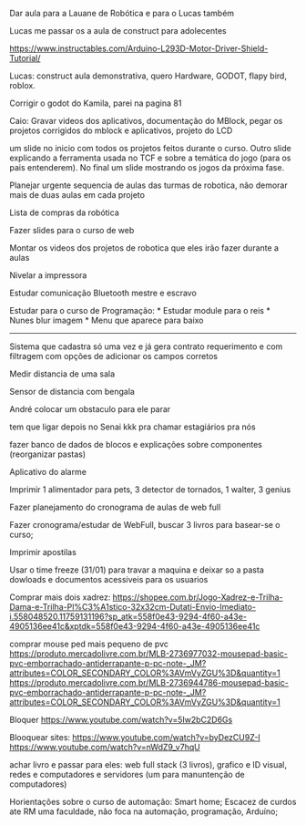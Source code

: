 Dar aula para a Lauane de Robótica e para o Lucas também

Lucas me passar os a aula de construct para adolecentes

https://www.instructables.com/Arduino-L293D-Motor-Driver-Shield-Tutorial/

Lucas: construct aula demonstrativa, quero Hardware, GODOT, flapy bird, roblox.

Corrigir o godot do Kamila, parei na pagina 81

Caio: Gravar videos dos aplicativos, documentação do MBlock, pegar os projetos corrigidos do mblock e aplicativos, projeto do LCD

um slide no inicio com todos os projetos feitos durante o curso. Outro slide explicando a ferramenta usada no TCF e sobre a temática do jogo (para os pais entenderem). No final um slide mostrando os jogos da próxima fase.

Planejar urgente sequencia de aulas das turmas de robotica, não demorar mais de duas aulas em cada projeto

Lista de compras da robótica

Fazer slides para o curso de web

Montar os videos dos projetos de robotica que eles irão fazer durante a aulas

Nivelar a impressora

Estudar comunicação Bluetooth mestre e escravo

Estudar para o curso de Programação:
	* Estudar module para o reis
 	* Nunes blur imagem
  	* Menu que aparece para baixo

________________________________________________________________________________________________________________________________


Sistema que cadastra só uma   vez e já gera contrato requerimento e com filtragem com opções de adicionar os campos corretos

Medir distancia de uma sala

Sensor de distancia com bengala

André colocar um obstaculo para ele parar

tem que ligar depois no Senai kkk pra chamar estagiários pra nós

fazer banco de dados de blocos e explicações  sobre componentes (reorganizar pastas)

Aplicativo do alarme

Imprimir 1 alimentador para pets, 3 detector de tornados, 1 walter, 3 genius

Fazer planejamento do cronograma de aulas de web full

Fazer cronograma/estudar de WebFull, buscar 3 livros para basear-se o curso; 

Imprimir apostilas

Usar o time freeze (31/01) para travar a maquina e deixar so a pasta dowloads e documentos acessiveis para os usuarios

Comprar mais dois xadrez: https://shopee.com.br/Jogo-Xadrez-e-Trilha-Dama-e-Trilha-Pl%C3%A1stico-32x32cm-Dutati-Envio-Imediato-i.558048520.11759131196?sp_atk=558f0e43-9294-4f60-a43e-4905136ee41c&xptdk=558f0e43-9294-4f60-a43e-4905136ee41c

comprar mouse ped mais pequeno de pvc
	https://produto.mercadolivre.com.br/MLB-2736977032-mousepad-basic-pvc-emborrachado-antiderrapante-p-pc-note-_JM?attributes=COLOR_SECONDARY_COLOR%3AVmVyZGU%3D&quantity=1
	https://produto.mercadolivre.com.br/MLB-2736944786-mousepad-basic-pvc-emborrachado-antiderrapante-p-pc-note-_JM?attributes=COLOR_SECONDARY_COLOR%3AVmVyZGU%3D&quantity=1

Bloquer https://www.youtube.com/watch?v=5Iw2bC2D6Gs

Blooquear sites:
		https://www.youtube.com/watch?v=byDezCU9Z-I
		https://www.youtube.com/watch?v=nWdZ9_v7hqU

achar livro e passar para eles: web full stack (3 livros), grafico e ID visual, redes e computadores e servidores (um para manuntenção de computadores)

Horientações sobre o curso de automação:
	Smart home;
 	Escacez  de curdos ate RM uma faculdade, não foca na automação, programação, Arduíno;
  	
